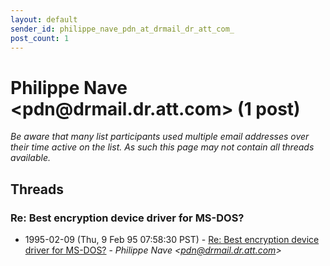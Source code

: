 ```yaml
---
layout: default
sender_id: philippe_nave_pdn_at_drmail_dr_att_com_
post_count: 1
---
```


# Philippe Nave <pdn<span>@</span>drmail.dr.att.com> (1 post)

_Be aware that many list participants used multiple email addresses over their time active on the list. As such this page may not contain all threads available._

## Threads

### Re: Best encryption device driver for MS-DOS?
+ 1995-02-09 (Thu, 9 Feb 95 07:58:30 PST) - [Re: Best encryption device driver for MS-DOS?](/archive/1995/02/2eb056ba26a198780870970f7da400ac59dc4081dd6b400b74cbc88555af256f) - _Philippe Nave \<pdn@drmail.dr.att.com\>_

